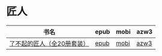 # 匠人

| 书名 | epub | mobi | azw3 |
| --- | --- | --- | --- |
| [了不起的匠人（全20册套装）](http://ct.dalanmei.com/f/31084289-571786587-5e672c) | [epub](http://ct.dalanmei.com/f/31084289-571786587-5e672c) | [mobi](http://ct.dalanmei.com/f/31084289-571452730-c2af40) | [azw3](http://ct.dalanmei.com/f/31084289-571885785-e60054) |
